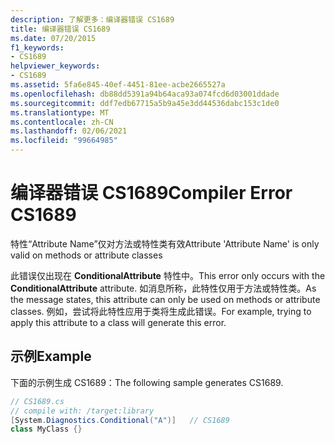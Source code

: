 ```yaml
---
description: 了解更多：编译器错误 CS1689
title: 编译器错误 CS1689
ms.date: 07/20/2015
f1_keywords:
- CS1689
helpviewer_keywords:
- CS1689
ms.assetid: 5fa6e845-40ef-4451-81ee-acbe2665527a
ms.openlocfilehash: db88dd5391a94b64aca93a074fcd6d03001ddade
ms.sourcegitcommit: ddf7edb67715a5b9a45e3dd44536dabc153c1de0
ms.translationtype: MT
ms.contentlocale: zh-CN
ms.lasthandoff: 02/06/2021
ms.locfileid: "99664985"
---
```

# <a name="compiler-error-cs1689"></a><span data-ttu-id="90246-103">编译器错误 CS1689</span><span class="sxs-lookup"><span data-stu-id="90246-103">Compiler Error CS1689</span></span>

<span data-ttu-id="90246-104">特性“Attribute Name”仅对方法或特性类有效</span><span class="sxs-lookup"><span data-stu-id="90246-104">Attribute 'Attribute Name' is only valid on methods or attribute classes</span></span>  
  
 <span data-ttu-id="90246-105">此错误仅出现在 **ConditionalAttribute** 特性中。</span><span class="sxs-lookup"><span data-stu-id="90246-105">This error only occurs with the **ConditionalAttribute** attribute.</span></span> <span data-ttu-id="90246-106">如消息所称，此特性仅用于方法或特性类。</span><span class="sxs-lookup"><span data-stu-id="90246-106">As the message states, this attribute can only be used on methods or attribute classes.</span></span> <span data-ttu-id="90246-107">例如，尝试将此特性应用于类将生成此错误。</span><span class="sxs-lookup"><span data-stu-id="90246-107">For example, trying to apply this attribute to a class will generate this error.</span></span>  
  
## <a name="example"></a><span data-ttu-id="90246-108">示例</span><span class="sxs-lookup"><span data-stu-id="90246-108">Example</span></span>  

 <span data-ttu-id="90246-109">下面的示例生成 CS1689：</span><span class="sxs-lookup"><span data-stu-id="90246-109">The following sample generates CS1689.</span></span>  
  
```csharp  
// CS1689.cs  
// compile with: /target:library  
[System.Diagnostics.Conditional("A")]   // CS1689  
class MyClass {}  
```
